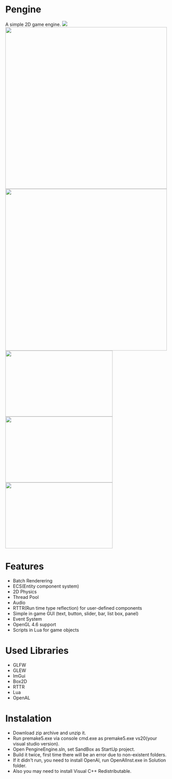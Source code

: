 # **Pengine**
A simple 2D game engine.
<img src="https://user-images.githubusercontent.com/48869588/157312824-eb6a3cb1-3e2a-4b01-bfdb-d26537dbb858.png">
<img src="https://user-images.githubusercontent.com/48869588/178843475-57a372ee-4f1c-418d-acb3-0a67bec0c039.png" width="503" height="503">
<img src="https://user-images.githubusercontent.com/48869588/178844698-39590fd3-71b1-4d43-b429-13a92e57e40a.png" width="503" height="503">
<img src="https://user-images.githubusercontent.com/48869588/178845117-d035b5e4-fd97-4726-847e-e2a7e71bdde2.png" width="334" height="205">
<img src="https://user-images.githubusercontent.com/48869588/178845155-a12fe03e-0388-4be1-9e1e-51879d3a7ea4.png" width="334" height="205">
<img src="https://user-images.githubusercontent.com/48869588/178845208-2e01fa6a-3563-4972-b489-851bcd856c73.png" width="334" height="205">

# **Features**

* Batch Renderering
* ECS(Entity component system)
* 2D Physics
* Thread Pool
* Audio
* RTTR(Run time type reflection) for user-defined components
* Simple in game GUI (text, button, slider, bar, list box, panel) 
* Event System
* OpenGL 4.6 support
* Scripts in Lua for game objects

# **Used Libraries**

* GLFW
* GLEW
* ImGui
* Box2D
* RTTR
* Lua
* OpenAL

# **Instalation**

* Download zip archive and unzip it.
* Run premake5.exe via console cmd.exe as premake5.exe vs20(your visual studio version).
* Open PengineEngine.sln, set SandBox as StartUp project.
* Build it twice, first time there will be an error due to non-existent folders.
* If it didn't run, you need to install OpenAl, run OpenAlInst.exe in Solution folder.
* Also you may need to install Visual C++ Redistributable.
